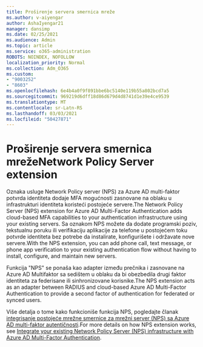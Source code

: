 ```yaml
---
title: Proširenje servera smernica mreže
ms.author: v-aiyengar
author: AshaIyengar21
manager: dansimp
ms.date: 02/25/2021
ms.audience: Admin
ms.topic: article
ms.service: o365-administration
ROBOTS: NOINDEX, NOFOLLOW
localization_priority: Normal
ms.collection: Adm_O365
ms.custom:
- "9003252"
- "8603"
ms.openlocfilehash: 6e4b4a0f9f891bbe6bc5140e119b55a802bcd7a5
ms.sourcegitcommit: 969219d6dff18d86d679d4d8741d1e39e4ce9539
ms.translationtype: MT
ms.contentlocale: sr-Latn-RS
ms.lasthandoff: 03/03/2021
ms.locfileid: "50427871"
---
```

# <a name="network-policy-server-extension"></a><span data-ttu-id="0fd12-102">Proširenje servera smernica mreže</span><span class="sxs-lookup"><span data-stu-id="0fd12-102">Network Policy Server extension</span></span>

<span data-ttu-id="0fd12-103">Oznaka usluge Network Policy server (NPS) za Azure AD multi-faktor potvrda identiteta dodaje MFA mogućnosti zasnovane na oblaku u infrastrukturi identiteta koristeći postojeće servere.</span><span class="sxs-lookup"><span data-stu-id="0fd12-103">The Network Policy Server (NPS) extension for Azure AD Multi-Factor Authentication adds cloud-based MFA capabilities to your authentication infrastructure using your existing servers.</span></span> <span data-ttu-id="0fd12-104">Sa oznakom NPS možete da dodate programski poziv, tekstualnu poruku ili verifikaciju aplikacije za telefone u postojećem toku potvrde identiteta bez potrebe da instalirate, konfigurišete i održavate nove servere.</span><span class="sxs-lookup"><span data-stu-id="0fd12-104">With the NPS extension, you can add phone call, text message, or phone app verification to your existing authentication flow without having to install, configure, and maintain new servers.</span></span>

<span data-ttu-id="0fd12-105">Funkcija "NPS" se ponaša kao adapter između prečnika i zasnovane na Azure AD Multifaktor sa sedištem u oblaku da bi obezbedila drugi faktor identiteta za federisane ili sinhronizovane korisnike.</span><span class="sxs-lookup"><span data-stu-id="0fd12-105">The NPS extension acts as an adapter between RADIUS and cloud-based Azure AD Multi-Factor Authentication to provide a second factor of authentication for federated or synced users.</span></span>

<span data-ttu-id="0fd12-106">Više detalja o tome kako funkcioniše funkcija NPS, pogledajte članak [integrisanje postojeće mrežne smernice za mrežni server (NPS) sa Azure AD multi-faktor autentičnosti](https://docs.microsoft.com/azure/active-directory/authentication/howto-mfa-nps-extension).</span><span class="sxs-lookup"><span data-stu-id="0fd12-106">For more details on how NPS extension works, see [Integrate your existing Network Policy Server (NPS) infrastructure with Azure AD Multi-Factor Authentication](https://docs.microsoft.com/azure/active-directory/authentication/howto-mfa-nps-extension).</span></span>
